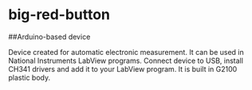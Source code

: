# big-red-button

##Arduino-based device

Device created for automatic electronic measurement. It can be used in National Instruments LabView programs. Connect device to USB, install CH341 drivers and add it to your LabView program. It is built in G2100 plastic body. 
